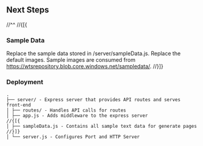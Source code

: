 ﻿## Next Steps
//^^
//{[{
### Sample Data

Replace the sample data stored in /server/sampleData.js.
Replace the default images. Sample images are consumed from https://wtsrepository.blob.core.windows.net/sampledata/.
//}]}

### Deployment
```
.
├── server/ - Express server that provides API routes and serves front-end
│ ├── routes/ - Handles API calls for routes
│ ├── app.js - Adds middleware to the express server
//{[{
│ ├── sampleData.js - Contains all sample text data for generate pages
//}]}
│ └── server.js - Configures Port and HTTP Server
```